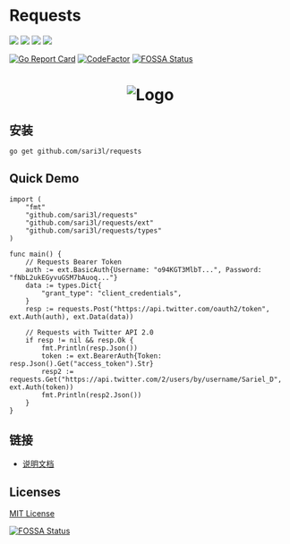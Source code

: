 # Requests
[![](https://img.shields.io/github/license/sari3l/requests?style=flat-square)](https://github.com/sari3l/requests/blob/main/LICENSE)
[![](https://img.shields.io/badge/made%20by-sari3l-blue?style=flat-square)](https://github.com/sari3l)
[![](https://img.shields.io/github/go-mod/go-version/sari3l/requests?style=flat-square)](https://go.dev/)
[![](https://img.shields.io/github/v/tag/sari3l/requests?style=flat-square)](https://github.com/sari3l/requests)

[![Go Report Card](https://goreportcard.com/badge/github.com/sari3l/requests)](https://goreportcard.com/report/github.com/sari3l/requests)
[![CodeFactor](https://www.codefactor.io/repository/github/sari3l/requests/badge)](https://www.codefactor.io/repository/github/sari3l/requests)
[![FOSSA Status](https://app.fossa.com/api/projects/git%2Bgithub.com%2Fsari3l%2Frequests.svg?type=shield)](https://app.fossa.com/projects/git%2Bgithub.com%2Fsari3l%2Frequests?ref=badge_shield)

<h1 align="center"><img src="https://raw.githubusercontent.com/sari3l/requests/main/docs/static/logo.png" alt="Logo"/></h1>

## 安装

```shell
go get github.com/sari3l/requests
```

## Quick Demo

```golang
import (
    "fmt"
    "github.com/sari3l/requests"
    "github.com/sari3l/requests/ext"
    "github.com/sari3l/requests/types"
)

func main() {
    // Requests Bearer Token
    auth := ext.BasicAuth{Username: "o94KGT3MlbT...", Password: "fNbL2ukEGyvuGSM7bAuoq..."}
    data := types.Dict{
        "grant_type": "client_credentials",
    }
    resp := requests.Post("https://api.twitter.com/oauth2/token", ext.Auth(auth), ext.Data(data))
    
    // Requests with Twitter API 2.0
    if resp != nil && resp.Ok {
        fmt.Println(resp.Json())
        token := ext.BearerAuth{Token: resp.Json().Get("access_token").Str}
        resp2 := requests.Get("https://api.twitter.com/2/users/by/username/Sariel_D", ext.Auth(token))
        fmt.Println(resp2.Json())
    }
}
```

## 链接

- [说明文档](https://requests.sari3l.com)

## Licenses

[MIT License](https://github.com/sari3l/requests/blob/main/LICENSE)

[![FOSSA Status](https://app.fossa.com/api/projects/git%2Bgithub.com%2Fsari3l%2Frequests.svg?type=large)](https://app.fossa.com/projects/git%2Bgithub.com%2Fsari3l%2Frequests?ref=badge_large)
